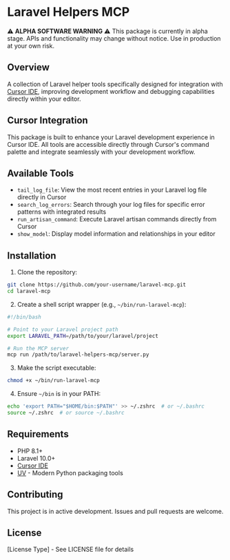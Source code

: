 # Laravel Helpers MCP

⚠️ **ALPHA SOFTWARE WARNING** ⚠️
This package is currently in alpha stage. APIs and functionality may change without notice. Use in production at your own risk.

## Overview
A collection of Laravel helper tools specifically designed for integration with [Cursor IDE](https://cursor.sh), improving development workflow and debugging capabilities directly within your editor.

## Cursor Integration
This package is built to enhance your Laravel development experience in Cursor IDE. All tools are accessible directly through Cursor's command palette and integrate seamlessly with your development workflow.

## Available Tools

- `tail_log_file`: View the most recent entries in your Laravel log file directly in Cursor
- `search_log_errors`: Search through your log files for specific error patterns with integrated results
- `run_artisan_command`: Execute Laravel artisan commands directly from Cursor
- `show_model`: Display model information and relationships in your editor

## Installation

1. Clone the repository:
```bash
git clone https://github.com/your-username/laravel-mcp.git
cd laravel-mcp
```

2. Create a shell script wrapper (e.g., `~/bin/run-laravel-mcp`):
```bash
#!/bin/bash

# Point to your Laravel project path
export LARAVEL_PATH=/path/to/your/laravel/project

# Run the MCP server
mcp run /path/to/laravel-helpers-mcp/server.py
```

3. Make the script executable:
```bash
chmod +x ~/bin/run-laravel-mcp
```

4. Ensure `~/bin` is in your PATH:
```bash
echo 'export PATH="$HOME/bin:$PATH"' >> ~/.zshrc  # or ~/.bashrc
source ~/.zshrc  # or source ~/.bashrc
```

## Requirements
- PHP 8.1+
- Laravel 10.0+
- [Cursor IDE](https://cursor.sh)
- [UV](https://github.com/astral-sh/uv) - Modern Python packaging tools

## Contributing
This project is in active development. Issues and pull requests are welcome.

## License
[License Type] - See LICENSE file for details
